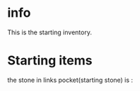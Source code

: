 # info
This is the starting inventory. 

# Starting items
the stone in links pocket(starting stone) is :